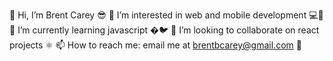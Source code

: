 👋 Hi, I’m Brent Carey 😎
👀 I’m interested in web and mobile development 💻📱
🌱 I’m currently learning javascript �🐦
💞️ I’m looking to collaborate on react projects ⚛️
📫 How to reach me: email me at brentbcarey@gmail.com 📧

<!---
vibrentcarey/vibrentcarey is a ✨ special ✨ repository because its `README.md` (this file) appears on your GitHub profile.
You can click the Preview link to take a look at your changes.
--->

